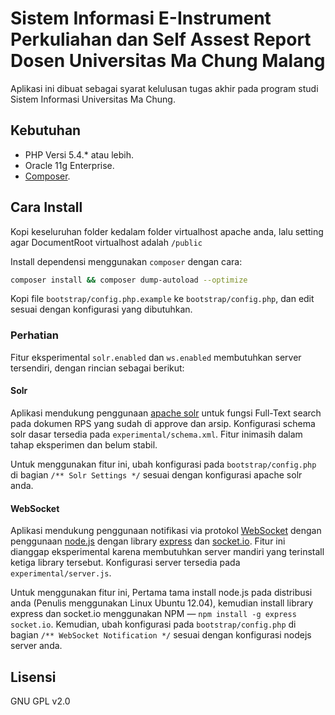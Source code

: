 # Sistem Informasi E-Instrument Perkuliahan dan Self Assest Report Dosen Universitas Ma Chung Malang

Aplikasi ini dibuat sebagai syarat kelulusan tugas akhir pada program studi Sistem Informasi Universitas Ma Chung.

## Kebutuhan
* PHP Versi 5.4.* atau lebih.
* Oracle 11g Enterprise.
* [Composer](https://getcomposer.org).

## Cara Install

Kopi keseluruhan folder kedalam folder virtualhost apache anda, lalu setting agar DocumentRoot virtualhost adalah `/public`

Install dependensi menggunakan `composer` dengan cara:

```sh
composer install && composer dump-autoload --optimize
```

Kopi file `bootstrap/config.php.example` ke `bootstrap/config.php`, dan edit sesuai dengan konfigurasi yang dibutuhkan.

### Perhatian
Fitur eksperimental `solr.enabled` dan `ws.enabled` membutuhkan server tersendiri, dengan rincian sebagai berikut:

#### Solr
Aplikasi mendukung penggunaan [apache solr](http://lucene.apache.org/solr/) untuk fungsi Full-Text search pada dokumen RPS yang sudah di approve dan arsip.
Konfigurasi schema solr dasar tersedia pada `experimental/schema.xml`. Fitur inimasih dalam tahap eksperimen dan belum stabil.

Untuk menggunakan fitur ini, ubah konfigurasi pada `bootstrap/config.php` di bagian `/** Solr Settings */` sesuai dengan konfigurasi apache solr anda.

#### WebSocket
Aplikasi mendukung penggunaan notifikasi via protokol [WebSocket](http://en.wikipedia.org/wiki/WebSocket) dengan penggunaan [node.js](http://nodejs.org) dengan library [express](http://expressjs.com) dan [socket.io](http://socket.io). Fitur ini dianggap eksperimental karena membutuhkan server mandiri yang terinstall ketiga library tersebut. Konfigurasi server tersedia pada `experimental/server.js`.

Untuk menggunakan fitur ini, Pertama tama install node.js pada distribusi anda (Penulis menggunakan Linux Ubuntu 12.04), kemudian install library express dan socket.io menggunakan NPM &mdash; `npm install -g express socket.io`. Kemudian, ubah konfigurasi pada `bootstrap/config.php` di bagian `/** WebSocket Notification */` sesuai dengan konfigurasi nodejs server anda.

## Lisensi
GNU GPL v2.0

